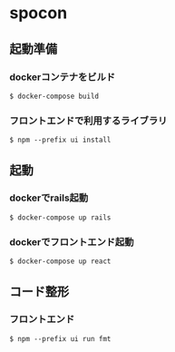 # spocon

## 起動準備

### dockerコンテナをビルド
```
$ docker-compose build
```

### フロントエンドで利用するライブラリ
```
$ npm --prefix ui install
```

## 起動

### dockerでrails起動
```
$ docker-compose up rails
```

### dockerでフロントエンド起動
```
$ docker-compose up react
```

## コード整形

### フロントエンド
```
$ npm --prefix ui run fmt
```

